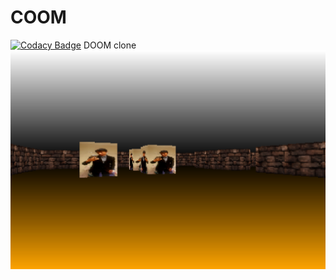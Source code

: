 # COOM
[![Codacy Badge](https://app.codacy.com/project/badge/Grade/43d71a4fac7f4f9cab86a5d88466e2c0)](https://app.codacy.com/gh/MCT32/COOM/dashboard?utm_source=gh&utm_medium=referral&utm_content=&utm_campaign=Badge_grade)
 DOOM clone
![Screenshot](/screenshot.bmp)
